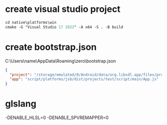 # create visual studio project

```ps
cd native\platforms\win
cmake -G "Visual Studio 17 2022" -A x64 -S . -B build
```

# create bootstrap.json

C:\Users\name\AppData\Roaming\zero\bootstrap.json

```json
{
  "project": "/storage/emulated/0/Android/data/org.libsdl.app/files/projects/test/",
  "app": "script/platforms/jsb/dist/projects/test/script/main/App.js"
}
```

# glslang

-DENABLE_HLSL=0 -DENABLE_SPVREMAPPER=0
